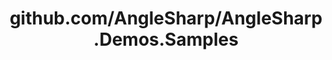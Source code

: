 ---
layout: post
title: github.com/AngleSharp/AngleSharp.Demos.Samples
categories: link
tags: [انگلیسی, برنامه‌نویسی]
---